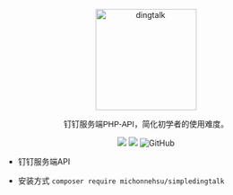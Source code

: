 <p align="center">
<a href="https://developers.dingtalk.com/document/app">
<img src="https://images.gitee.com/uploads/images/2021/1006/105453_40454723_8010855.png" alt="dingtalk" width="180"/>
</a>
</p>
<p align="center" style="font-family: Arial, Helvetica, sans-serif;">钉钉服务端PHP-API，简化初学者的使用难度。</p>
<p align="center">
<img src="https://img.shields.io/badge/PHP-7.3+-green" />
<img src="https://img.shields.io/badge/release-1.0.0-orange" />
<img alt="GitHub" src="https://img.shields.io/github/license/MichonneHsu/simple-dingtalk">
</p>

* 钉钉服务端API

* 安装方式
`composer require michonnehsu/simpledingtalk`
